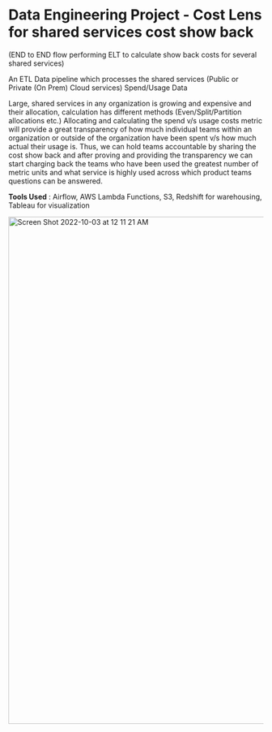 # Data Engineering Project - Cost Lens for shared services cost show back

(END to END flow performing ELT to calculate show back costs for several shared services)

An ETL Data pipeline which processes the shared services (Public or Private (On Prem) Cloud services) Spend/Usage Data

Large, shared services in any organization is growing and expensive and their allocation, calculation has different methods (Even/Split/Partition allocations etc.) Allocating and calculating the spend v/s usage costs metric will provide a great transparency of how much individual teams within an organization or outside of the organization have been spent v/s how much actual their usage is.
Thus, we can hold teams accountable by sharing the cost show back and after proving and providing the transparency we can start charging back the teams who have been used the greatest number of metric units and what service is highly used across which product teams questions can be answered.

**Tools Used** : Airflow, AWS Lambda Functions, S3, Redshift for warehousing, Tableau for visualization

<img width="1000" alt="Screen Shot 2022-10-03 at 12 11 21 AM" src="https://user-images.githubusercontent.com/32167301/204117209-19fe494d-9c8f-434b-9723-1e116f7d8c15.png">
